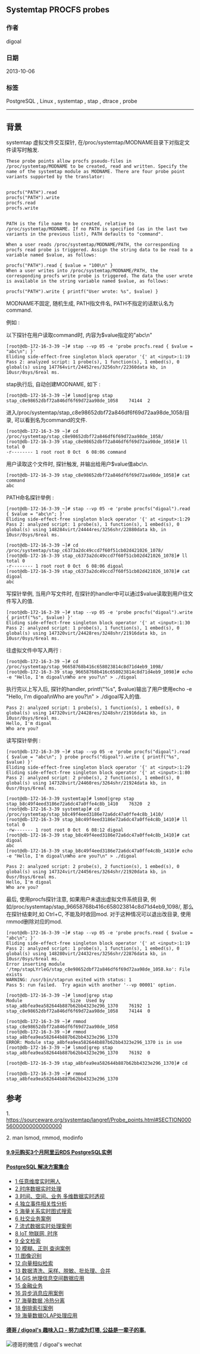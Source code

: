 ## Systemtap PROCFS probes  
           
### 作者       
digoal         
     
### 日期                        
2013-10-06     
      
### 标签     
PostgreSQL , Linux , systemtap , stap , dtrace , probe      
                                       
----               
                                                   
## 背景    
systemtap 虚拟文件交互探针, 在/proc/systemtap/MODNAME目录下对指定文件读写时触发.  
  
```  
These probe points allow procfs pseudo-files in /proc/systemtap/MODNAME to be created, read and written. Specify the name of the systemtap module as MODNAME. There are four probe point variants supported by the translator:  
  
  
procfs("PATH").read  
procfs("PATH").write  
procfs.read  
procfs.write  
  
  
PATH is the file name to be created, relative to /proc/systemtap/MODNAME. If no PATH is specified (as in the last two variants in the previous list), PATH defaults to "command".  
  
When a user reads /proc/systemtap/MODNAME/PATH, the corresponding procfs read probe is triggered. Assign the string data to be read to a variable named $value, as follows:  
  
procfs("PATH").read { $value = "100\n" }  
When a user writes into /proc/systemtap/MODNAME/PATH, the corresponding procfs write probe is triggered. The data the user wrote is available in the string variable named $value, as follows:  
  
procfs("PATH").write { printf("User wrote: %s", $value) }  
```  
  
MODNAME不固定, 随机生成, PATH指文件名, PATH不指定的话默认名为command.  
  
例如 :   
  
以下探针在用户读取command时, 内容为$value指定的"abc\n"  
  
```  
[root@db-172-16-3-39 ~]# stap --vp 05 -e 'probe procfs.read { $value = "abc\n"; }'  
Eliding side-effect-free singleton block operator '{' at <input>:1:19  
Pass 2: analyzed script: 1 probe(s), 1 function(s), 1 embed(s), 0 global(s) using 147764virt/24452res/3256shr/22360data kb, in 10usr/0sys/6real ms.  
```  
  
stap执行后, 自动创建MODNAME, 如下 :   
  
```  
[root@db-172-16-3-39 ~]# lsmod|grep stap  
stap_c8e98652dbf72a846df6f69d72aa98de_1058    74144  2  
```  
  
  
  
进入/proc/systemtap/stap_c8e98652dbf72a846df6f69d72aa98de_1058/目录, 可以看到名为command的文件.  
  
```  
[root@db-172-16-3-39 ~]# cd /proc/systemtap/stap_c8e98652dbf72a846df6f69d72aa98de_1058/  
[root@db-172-16-3-39 stap_c8e98652dbf72a846df6f69d72aa98de_1058]# ll  
total 0  
-r-------- 1 root root 0 Oct  6 08:06 command  
```  
  
用户读取这个文件时, 探针触发, 并输出给用户$value值abc\n.  
  
```  
[root@db-172-16-3-39 stap_c8e98652dbf72a846df6f69d72aa98de_1058]# cat command   
abc  
```  
  
PATH命名探针举例 :   
  
```  
[root@db-172-16-3-39 ~]# stap --vp 05 -e 'probe procfs("digoal").read { $value = "abc\n"; }'  
Eliding side-effect-free singleton block operator '{' at <input>:1:29  
Pass 2: analyzed script: 1 probe(s), 1 function(s), 1 embed(s), 0 global(s) using 148284virt/24444res/3256shr/22880data kb, in 10usr/0sys/6real ms.  
  
[root@db-172-16-3-39 ~]# cd /proc/systemtap/stap_c6373a2dc49ccd7f60f51cb02d421026_1078/  
[root@db-172-16-3-39 stap_c6373a2dc49ccd7f60f51cb02d421026_1078]# ll  
total 0  
-r-------- 1 root root 0 Oct  6 08:06 digoal  
[root@db-172-16-3-39 stap_c6373a2dc49ccd7f60f51cb02d421026_1078]# cat digoal   
abc  
```  
  
写探针举例, 当用户写文件时, 在探针的handler中可以通过$value读取到用户往文件写入的值.  
  
```  
[root@db-172-16-3-39 ~]# stap --vp 05 -e 'probe procfs("digoal").write { printf("%s", $value) }'  
Eliding side-effect-free singleton block operator '{' at <input>:1:30  
Pass 2: analyzed script: 1 probe(s), 1 function(s), 1 embed(s), 0 global(s) using 147320virt/24428res/3248shr/21916data kb, in 10usr/0sys/6real ms.  
```  
  
往虚拟文件中写入两行 :   
  
```  
[root@db-172-16-3-39 ~]# cd /proc/systemtap/stap_96658768b416c658023814c8d71d4eb9_1098/  
[root@db-172-16-3-39 stap_96658768b416c658023814c8d71d4eb9_1098]# echo -e "Hello, I'm digoal\nWho are you?\n" > ./digoal  
```  
  
执行完以上写入后, 探针的handler, printf("%s", $value)输出了用户使用echo -e "Hello, I'm digoal\nWho are you?\n" > ./digoal写入的值.  
  
```  
Pass 2: analyzed script: 1 probe(s), 1 function(s), 1 embed(s), 0 global(s) using 147320virt/24428res/3248shr/21916data kb, in 10usr/0sys/6real ms.  
Hello, I'm digoal  
Who are you?  
```  
  
读写探针举例 :   
  
```  
[root@db-172-16-3-39 ~]# stap --vp 05 -e 'probe procfs("digoal").read { $value = "abc\n"; } probe procfs("digoal").write { printf("%s", $value) }'  
Eliding side-effect-free singleton block operator '{' at <input>:1:29  
Eliding side-effect-free singleton block operator '{' at <input>:1:80  
Pass 2: analyzed script: 2 probe(s), 2 function(s), 1 embed(s), 0 global(s) using 147328virt/24460res/3264shr/21924data kb, in 0usr/0sys/6real ms.  
  
[root@db-172-16-3-39 systemtap]# lsmod|grep stap  
stap_b8c49f4eed3186e72a6dc47a0ffe4c8b_1410    76320  2   
[root@db-172-16-3-39 systemtap]# cd /proc/systemtap/stap_b8c49f4eed3186e72a6dc47a0ffe4c8b_1410/  
[root@db-172-16-3-39 stap_b8c49f4eed3186e72a6dc47a0ffe4c8b_1410]# ll  
total 0  
-rw------- 1 root root 0 Oct  6 08:12 digoal  
[root@db-172-16-3-39 stap_b8c49f4eed3186e72a6dc47a0ffe4c8b_1410]# cat digoal   
abc  
[root@db-172-16-3-39 stap_b8c49f4eed3186e72a6dc47a0ffe4c8b_1410]# echo -e "Hello, I'm digoal\nWho are you?\n" > ./digoal  
  
Pass 2: analyzed script: 2 probe(s), 2 function(s), 1 embed(s), 0 global(s) using 147324virt/24456res/3264shr/21920data kb, in 0usr/0sys/6real ms.  
Hello, I'm digoal  
Who are you?  
```  
  
最后, 使用procfs探针注意, 如果用户未退出虚拟文件系统目录, 例如/proc/systemtap/stap_96658768b416c658023814c8d71d4eb9_1098/, 那么在探针结束时,如 Ctrl+C, 不能及时收回mod. 对于这种情况可以退出改目录, 使用rmmod删除对应的mod.  
  
```  
[root@db-172-16-3-39 ~]# stap --vp 05 -e 'probe procfs.read { $value = "abc\n"; }'  
Eliding side-effect-free singleton block operator '{' at <input>:1:19  
Pass 2: analyzed script: 1 probe(s), 1 function(s), 1 embed(s), 0 global(s) using 148280virt/24432res/3256shr/22876data kb, in 10usr/0sys/6real ms.  
Error inserting module '/tmp/stapLYrleG/stap_c8e98652dbf72a846df6f69d72aa98de_1058.ko': File exists  
WARNING: /usr/bin/staprun exited with status: 1  
Pass 5: run failed.  Try again with another '--vp 00001' option.  
  
[root@db-172-16-3-39 ~]# lsmod|grep stap  
Module                  Size  Used by  
stap_a8bfea9ea582644b887b62bb4323e296_1370    76192  1   
stap_c8e98652dbf72a846df6f69d72aa98de_1058    74144  0   
  
[root@db-172-16-3-39 ~]# rmmod stap_c8e98652dbf72a846df6f69d72aa98de_1058  
[root@db-172-16-3-39 ~]# rmmod stap_a8bfea9ea582644b887b62bb4323e296_1370  
ERROR: Module stap_a8bfea9ea582644b887b62bb4323e296_1370 is in use  
[root@db-172-16-3-39 ~]# lsmod|grep stap  
stap_a8bfea9ea582644b887b62bb4323e296_1370    76192  0   
  
[root@db-172-16-3-39 stap_a8bfea9ea582644b887b62bb4323e296_1370]# cd  
  
[root@db-172-16-3-39 ~]# rmmod stap_a8bfea9ea582644b887b62bb4323e296_1370  
```  
  
  
## 参考  
1\. https://sourceware.org/systemtap/langref/Probe_points.html#SECTION00056000000000000000  
  
2\. man lsmod, rmmod, modinfo  
  
  
  
  
  
  
  
  
  
  
  
  
  
  
  
  
  
  
  
  
  
  
  
  
  
  
  
  
  
  
  
  
  
  
  
  
  
  
  
  
  
  
  
  
  
#### [9.9元购买3个月阿里云RDS PostgreSQL实例](https://www.aliyun.com/database/postgresqlactivity "57258f76c37864c6e6d23383d05714ea")
  
  
#### [PostgreSQL 解决方案集合](https://yq.aliyun.com/topic/118 "40cff096e9ed7122c512b35d8561d9c8")
- [1 任意维度实时圈人](https://yq.aliyun.com/topic/118 "40cff096e9ed7122c512b35d8561d9c8")
- [2 时序数据实时处理](https://yq.aliyun.com/topic/118 "40cff096e9ed7122c512b35d8561d9c8")
- [3 时间、空间、业务 多维数据实时透视](https://yq.aliyun.com/topic/118 "40cff096e9ed7122c512b35d8561d9c8")
- [4 独立事件相关性分析](https://yq.aliyun.com/topic/118 "40cff096e9ed7122c512b35d8561d9c8")
- [5 海量关系实时图式搜索](https://yq.aliyun.com/topic/118 "40cff096e9ed7122c512b35d8561d9c8")
- [6 社交业务案例](https://yq.aliyun.com/topic/118 "40cff096e9ed7122c512b35d8561d9c8")
- [7 流式数据实时处理案例](https://yq.aliyun.com/topic/118 "40cff096e9ed7122c512b35d8561d9c8")
- [8 IoT 物联网, 时序](https://yq.aliyun.com/topic/118 "40cff096e9ed7122c512b35d8561d9c8")
- [9 全文检索](https://yq.aliyun.com/topic/118 "40cff096e9ed7122c512b35d8561d9c8")
- [10 模糊、正则 查询案例](https://yq.aliyun.com/topic/118 "40cff096e9ed7122c512b35d8561d9c8")
- [11 图像识别](https://yq.aliyun.com/topic/118 "40cff096e9ed7122c512b35d8561d9c8")
- [12 向量相似检索](https://yq.aliyun.com/topic/118 "40cff096e9ed7122c512b35d8561d9c8")
- [13 数据清洗、采样、脱敏、批处理、合并](https://yq.aliyun.com/topic/118 "40cff096e9ed7122c512b35d8561d9c8")
- [14 GIS 地理信息空间数据应用](https://yq.aliyun.com/topic/118 "40cff096e9ed7122c512b35d8561d9c8")
- [15 金融业务](https://yq.aliyun.com/topic/118 "40cff096e9ed7122c512b35d8561d9c8")
- [16 异步消息应用案例](https://yq.aliyun.com/topic/118 "40cff096e9ed7122c512b35d8561d9c8")
- [17 海量数据 冷热分离](https://yq.aliyun.com/topic/118 "40cff096e9ed7122c512b35d8561d9c8")
- [18 倒排索引案例](https://yq.aliyun.com/topic/118 "40cff096e9ed7122c512b35d8561d9c8")
- [19 海量数据OLAP处理应用](https://yq.aliyun.com/topic/118 "40cff096e9ed7122c512b35d8561d9c8")
  
  
#### [德哥 / digoal's 趣味入口 - 努力成为灯塔, 公益是一辈子的事.](https://github.com/digoal/blog/blob/master/README.md "22709685feb7cab07d30f30387f0a9ae")
  
  
![德哥的微信 / digoal's wechat](../pic/digoal_weixin.jpg "f7ad92eeba24523fd47a6e1a0e691b59")
  
